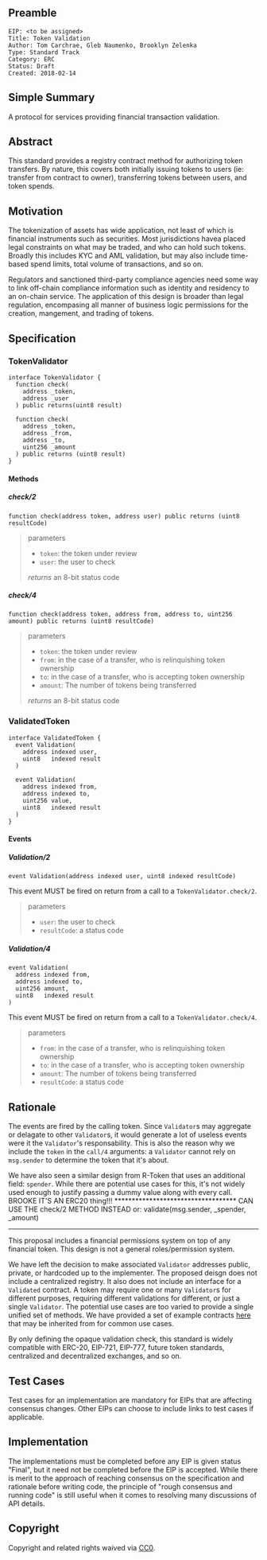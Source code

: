 ## Preamble

    EIP: <to be assigned>
    Title: Token Validation
    Author: Tom Carchrae, Gleb Naumenko, Brooklyn Zelenka
    Type: Standard Track
    Category: ERC
    Status: Draft
    Created: 2018-02-14

## Simple Summary
A protocol for services providing financial transaction validation.

## Abstract
This standard provides a registry contract method for authorizing token transfers.
By nature, this covers both initially issuing tokens to users (ie: transfer from contract to owner),
transferring tokens between users, and token spends.

## Motivation
The tokenization of assets has wide application,
not least of which is financial instruments such as securities.
Most jurisdictions havea placed legal constraints on what may be traded,
and who can hold such tokens. Broadly this includes KYC and AML validation,
but may also include time-based spend limits, total volume of transactions, and so on.

Regulators and sanctioned third-party compliance agencies need some way to link
off-chain compliance information such as identity and residency to an on-chain service.
The application of this design is broader than legal regulation, encompasing all manner
of business logic permissions for the creation, mangement, and trading of tokens.

## Specification

### TokenValidator

```solidity
interface TokenValidator {
  function check(
    address _token,
    address _user
  ) public returns(uint8 result)

  function check(
    address _token,
    address _from,
    address _to,
    uint256 _amount
  ) public returns (uint8 result)
}
```

#### Methods

##### check/2

`function check(address token, address user) public returns (uint8 resultCode)`

> parameters
> * `token`: the token under review
> * `user`: the user to check
>
> *returns* an 8-bit status code

##### check/4

`function check(address token, address from, address to, uint256 amount) public returns (uint8 resultCode)`

> parameters
> * `token`: the token under review
> * `from`: in the case of a transfer, who is relinquishing token ownership
> * `to`: in the case of a transfer, who is accepting token ownership
> * `amount`: The number of tokens being transferred
>
> *returns* an 8-bit status code

### ValidatedToken

```solidity
interface ValidatedToken {
  event Validation(
    address indexed user,
    uint8   indexed result
  )

  event Validation(
    address indexed from,
    address indexed to,
    uint256 value,
    uint8   indexed result
  )
}
```

#### Events

##### Validation/2

`event Validation(address indexed user, uint8 indexed resultCode)`

This event MUST be fired on return from a call to a `TokenValidator.check/2`.

> parameters
> * `user`: the user to check
> * `resultCode`: a status code


##### Validation/4

```solidity
event Validation(
  address indexed from,
  address indexed to,
  uint256 amount,
  uint8   indexed result
)
```

This event MUST be fired on return from a call to a `TokenValidator.check/4`.

> parameters
> * `from`: in the case of a transfer, who is relinquishing token ownership
> * `to`: in the case of a transfer, who is accepting token ownership
> * `amount`: The number of tokens being transferred
> * `resultCode`: a status code

## Rationale

The events are fired by the calling token. Since `Validator`s may aggregate or delagate
to other `Validator`s, it would generate a lot of useless events were it the `Validator`'s responsability.
This is also the reason why we include the `token` in the `call/4` arguments:
a `Validator` cannot rely on `msg.sender` to determine the token that it's about.

We have also seen a similar design from R-Token that uses an additional field: `spender`.
While there are potential use cases for this, it's not widely used enough to justify passing
a dummy value along with every call. BROOKE IT'S AN ERC20 thing!!! ***********************************
CAN USE THE check/2 METHOD INSTEAD
or: validate(msg.sender, _spender, _amount)
************************************

This proposal includes a financial permissions system on top of any financial token.
This design is not a general roles/permission system.

We have left the decision to make associated `Validator` addresses public, private, or hardcoded
up to the implementer. The proposed deisgn does not include a centralized registry.
It also does not include an interface for a `Validated` contract.
A token may require one or many `Validator`s for different purposes,
requiring different validations for different, or just a single `Validator`.
The potential use cases are too varied to provide a single unified set of methods.
We have provided a set of example contracts [here](some.link) that may be inherited from for common use cases.

By only defining the opaque validation check, this standard is widely compatible with
ERC-20, EIP-721, EIP-777, future token standards, centralized and decentralized exchanges,
and so on.

## Test Cases
Test cases for an implementation are mandatory for EIPs that are affecting consensus changes. Other EIPs can choose to include links to test cases if applicable.

## Implementation
The implementations must be completed before any EIP is given status "Final", but it need not be completed before the EIP is accepted. While there is merit to the approach of reaching consensus on the specification and rationale before writing code, the principle of "rough consensus and running code" is still useful when it comes to resolving many discussions of API details.

## Copyright
Copyright and related rights waived via [CC0](https://creativecommons.org/publicdomain/zero/1.0/).
